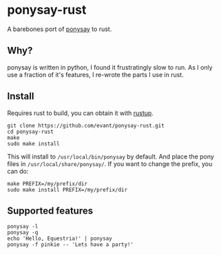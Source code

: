 # ponysay-rust

A barebones port of [ponysay](https://github.com/erkin/ponysay) to rust.

## Why?

ponysay is written in python, I found it frustratingly slow to run. As I only use a fraction of it's features, I re-wrote
the parts I use in rust.

## Install

Requires rust to build, you can obtain it with [rustup](https://rustup.rs/).

```
git clone https://github.com/evant/ponysay-rust.git
cd ponysay-rust
make
sudo make install
```

This will install to `/usr/local/bin/ponysay` by default. And place the pony files in `/usr/local/share/ponysay/`. 
If you want to change the prefix, you can do:

```
make PREFIX=/my/prefix/dir
sudo make install PREFIX=/my/prefix/dir
```

## Supported features

```
ponysay -l
ponysay -q
echo 'Hello, Equestria!' | ponysay
ponysay -f pinkie -- 'Lets have a party!'
```
